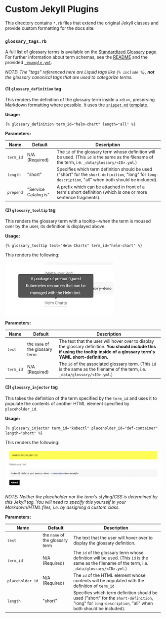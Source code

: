 # Custom Jekyll Plugins

This directory contains `*.rb` files that extend the original Jekyll
classes and provide custom formatting for the docs site:

### `glossary_tags.rb`

A full list of glossary terms is available on the [Standardized Glossary](https://kubernetes.io/docs/reference/glossary/?fundamental=true) page.
For further information about term schemas, see the [README](../_includes/templates/glossary/README.md) and the provided [`_example.yml`](../_data/glossary/_example.yml).

*NOTE: The "tags" referenced here are Liquid tags like `{% include %}`, **not** the glossary canonical tags that are used to categorize terms.*

#### (1) `glossary_definition` tag

This renders the definition of the glossary term inside a `<div>`, preserving Markdown formatting where possible. It uses the [`snippet.md` template](../_includes/templates/glossary/snippet.md).

**Usage:**

```
{% glossary_definition term_id="helm-chart" length="all" %}
```

**Parameters:**


| Name | Default | Description |
| --- | --- | --- |
| `term_id` | N/A (Required) | The `id` of the glossary term whose definition will be used. (This `id` is the same as the filename of the term, i.e. `_data/glossary/<ID>.yml`.) |
| `length` | "short" | Specifies which term definition should be used ("short" for the `short-definition`, "long" for `long-description`, "all" when both should be included). |
| `prepend` | "Service Catalog is" | A prefix which can be attached in front of a term's short definition (which is one or more sentence fragments). |

#### (2) `glossary_tooltip` tag

This renders the glossary term with a tooltip--when the term is moused over by the user, its definition is displayed above.

**Usage:**

```
{% glossary_tooltip text="Helm Charts" term_id="helm-chart" %}
```

This renders the following:

![glossary-tooltip](../images/metadocs/jekyll-tags-glossary-tooltip.png)

**Parameters:**


| Name | Default | Description |
| --- | --- | --- |
| `text` | the `name` of the glossary term | The text that the user will hover over to display the glossary definition. **You should include this if using the tooltip inside of a glossary term's YAML short-definition.** |
| `term_id` | N/A (Required) | The `id` of the associated glossary term. (This `id` is the same as the filename of the term, i.e. `_data/glossary/<ID>.yml`.) |

#### (3) `glossary_injector` tag

This takes the definition of the term specified by the `term_id` and uses it to populate the contents of another HTML element specified by `placeholder_id`.

**Usage:**

```
{% glossary_injector term_id="kubectl" placeholder_id="def-container" length="short" %}
```

This renders the following:

![glossary-injector](../images/metadocs/jekyll-tags-glossary-injector.gif)

*NOTE: Neither the placeholder nor the term's styling/CSS is determined by this Jekyll tag. You will need to specify this yourself in your Markdown/HTML files, i.e. by assigning a custom class.*

**Parameters:**


| Name | Default | Description |
| --- | --- | --- |
| `text` | the `name` of the glossary term | The text that the user will hover over to display the glossary definition. |
| `term_id` | N/A (Required) | The `id` of the glossary term whose definition will be used. (This `id` is the same as the filename of the term, i.e. `_data/glossary/<ID>.yml`.) |
| `placeholder_id` | N/A (Required) | The `id` of  the HTML element whose contents will be populated with the definition of `term_id` |
| `length` | "short" | Specifies which term definition should be used ("short" for the `short-definition`, "long" for `long-description`, "all" when both should be included). |
